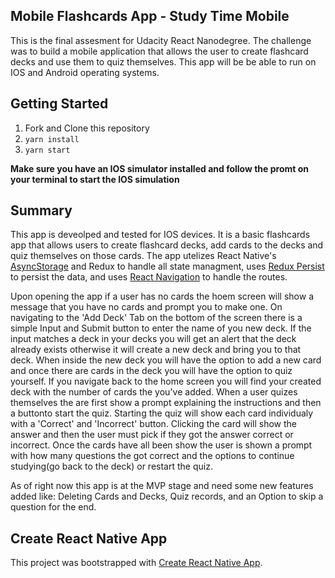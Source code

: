 ## Mobile Flashcards App - Study Time Mobile

This is the final assesment for Udacity React Nanodegree. The challenge was to build a mobile application that allows the user to create flashcard decks and use them to quiz themselves. This app will be be able to run on IOS and Android operating systems.

## Getting Started

1. Fork and Clone this repository
2. ```yarn install```
3. ```yarn start```

**Make sure you have an IOS simulator installed and follow the promt on your terminal to start the IOS simulation**

## Summary

This app is deveolped and tested for IOS devices. It is a basic flashcards app that allows users to create flashcard decks, add cards to the decks and quiz themselves on those cards. The app utelizes React Native's [AsyncStorage](https://facebook.github.io/react-native/docs/asyncstorage) and Redux to handle all state managment, uses [Redux Persist](https://github.com/rt2zz/redux-persist) to persist the data, and uses [React Navigation](https://reactnavigation.org/) to handle the routes.

Upon opening the app if a user has no cards the hoem screen will show a message that you have no cards and prompt you to make one. On navigating to the 'Add Deck' Tab on the bottom of the screen there is a simple Input and Submit button to enter the name of you new deck. If the input matches a deck in your decks you will get an alert that the deck already exists otherwise it will create a new deck and bring you to that deck. When inside the new deck you will have the option to add a new card and once there are cards in the deck you will have the option to quiz yourself. If you navigate back to the home screen you will find your created deck with the number of cards the you've added. When a user quizes themselves the are first show a prompt explaining the instructions and then a buttonto start the quiz. Starting the quiz will show each card individualy with a 'Correct' and 'Incorrect' button. Clicking the card will show the answer and then the user must pick if they got the answer correct or incorrect. Once the cards have all been show the user is shown a prompt with how many questions the got correct and the options to continue studying(go back to the deck) or restart the quiz.

As of right now this app is at the MVP stage and need some new features added like: Deleting Cards and Decks, Quiz records, and an Option to skip a question for the end.

## Create React Native App

This project was bootstrapped with [Create React Native App](https://github.com/react-community/create-react-native-app).
